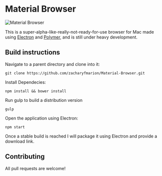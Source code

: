 # Material Browser

![](https://raw.githubusercontent.com/zacharyfmarion/Material-Browser/master/Image1.png?raw=true "Material Browser")

This is a super-alpha-like-really-not-ready-for-use browser for Mac made using [Electron](http://electron.atom.io/) and [Polymer](https://www.polymer-project.org/), and is still under heavy development.

## Build instructions

Navigate to a parent directory and clone into it:

`git clone https://github.com/zacharyfmarion/Material-Browser.git`

Install Dependecies:

`npm install && bower install`

Run gulp to build a distribution version

`gulp`

Open the application using Electron:

`npm start`

Once a stable build is reached I will package it using Electron and provide a download link.

## Contributing

All pull requests are welcome!

